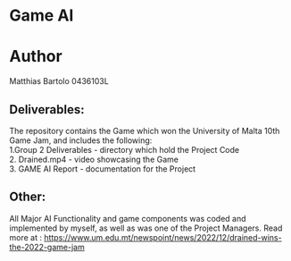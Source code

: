 # Game AI

# Author
Matthias Bartolo 0436103L

## Deliverables:
The repository contains the Game which won the University of Malta 10th Game Jam, and includes the following:<br />
1.Group 2 Deliverables - directory which hold the Project Code<br />
2. Drained.mp4 - video showcasing the Game<br />
3. GAME AI Report - documentation for the Project<br />

## Other:
All Major AI Functionality and game components was coded and implemented by myself, as well as was one of the Project Managers.
Read more at : https://www.um.edu.mt/newspoint/news/2022/12/drained-wins-the-2022-game-jam 
